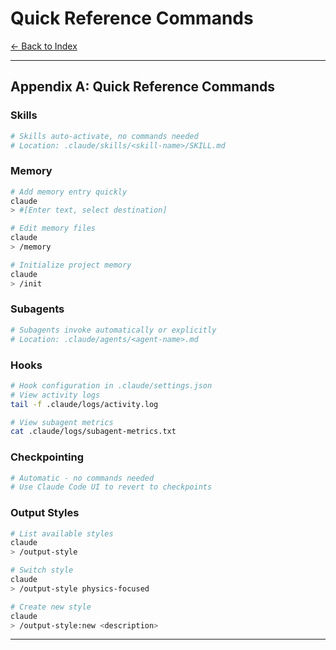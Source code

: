 # Quick Reference Commands

[← Back to Index](../INDEX.md)

---
## Appendix A: Quick Reference Commands

### Skills
```bash
# Skills auto-activate, no commands needed
# Location: .claude/skills/<skill-name>/SKILL.md
```

### Memory
```bash
# Add memory entry quickly
claude
> #[Enter text, select destination]

# Edit memory files
claude
> /memory

# Initialize project memory
claude
> /init
```

### Subagents
```bash
# Subagents invoke automatically or explicitly
# Location: .claude/agents/<agent-name>.md
```

### Hooks
```bash
# Hook configuration in .claude/settings.json
# View activity logs
tail -f .claude/logs/activity.log

# View subagent metrics
cat .claude/logs/subagent-metrics.txt
```

### Checkpointing
```bash
# Automatic - no commands needed
# Use Claude Code UI to revert to checkpoints
```

### Output Styles
```bash
# List available styles
claude
> /output-style

# Switch style
claude
> /output-style physics-focused

# Create new style
claude
> /output-style:new <description>
```

---

